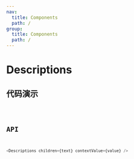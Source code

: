 ```yaml
---
nav:
  title: Components
  path: /
group:
  title: Components
  path: /
---
```


# Descriptions

## 代码演示

<code src='./demo/index' />

## API

```javascript
<Descriptions children={text} contextValue={value} />
```
